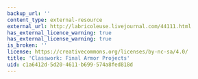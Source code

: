 ```yaml
---
backup_url: ''
content_type: external-resource
external_url: http://labricoleuse.livejournal.com/44111.html
has_external_licence_warning: true
has_external_license_warning: true
is_broken: ''
license: https://creativecommons.org/licenses/by-nc-sa/4.0/
title: 'Classwork: Final Armor Projects'
uid: c1a6412d-5d20-4611-b699-574a8fed818d
---
```

